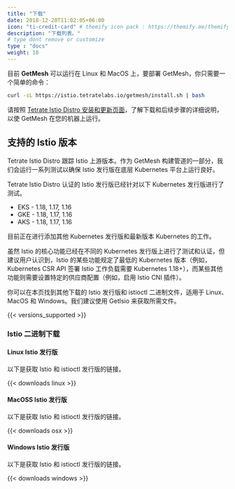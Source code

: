 ```yaml
---
title: "下载"
date: 2018-12-28T11:02:05+06:00
icon: "ti-credit-card" # themify icon pack : https://themify.me/themify-icons
description: "下载列表。"
# type dont remove or customize
type : "docs"
weight: 10
---
```


目前 **GetMesh** 可以运行在 Linux 和 MacOS 上，要部署 GetMesh，你只需要一个简单的命令：

```sh
curl -sL https://istio.tetratelabs.io/getmesh/install.sh | bash
```

请按照 [Tetrate Istio Distro 安装和更新页面](/getmesh-cli/install-and-update-of-getmesh)，了解下载和后续步骤的详细说明，以使 GetMesh 在您的机器上运行。

## 支持的 Istio 版本

Tetrate Istio Distro 跟踪 Istio 上游版本。作为 GetMesh 构建管道的一部分，我们会运行一系列测试以确保 Istio 发行版在底层 Kubernetes 平台上运行良好。

Tetrate Istio Distro 认证的 Istio 发行版已经针对以下 Kubernetes 发行版进行了测试。

- EKS - 1.18, 1.17, 1.16
- GKE - 1.18, 1.17, 1.16
- AKS - 1.18, 1.17, 1.16

目前正在进行添加其他 Kubernetes 发行版和最新版本 Kubernetes 的工作。

虽然 Istio 的核心功能已经在不同的 Kubernetes 发行版上进行了测试和认证，但建议用户认识到，Istio 的某些功能规定了最低的 Kubernetes 版本（例如，Kubernetes CSR API 签署 Istio 工作负载需要 Kubernetes 1.18+），而某些其他功能则需要设置特定的供应商配置（例如，启用 Istio CNI 插件）。

你可以在本页找到其他下载的 Istio 发行版和 istioctl 二进制文件，适用于 Linux、MacOS 和 Windows。我们建议使用 GetIsio 来获取所需文件。

{{< versions_supported >}}

### Istio 二进制下载

#### Linux Istio 发行版

以下是获取 Istio 和 istioctl 发行版的链接。

{{< downloads linux >}}

#### MacOSS Istio 发行版

以下是获取 Istio 和 istioctl 发行版的链接。

{{< downloads osx >}}

#### Windows Istio 发行版

以下是获取 Istio 和 istioctl 发行版的链接。

{{< downloads windows >}}
